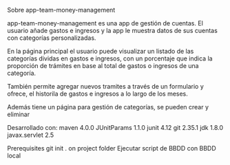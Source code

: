 Sobre app-team-money-management

app-team-money-management es una app de gestión de cuentas. El usuario añade gastos e ingresos y la app le muestra datos de sus cuentas con categorías personalizadas.

En la página principal el usuario puede visualizar un listado de las categorías dividas en gastos e ingresos, con un porcentaje que indica la proporción de trámites en base al total de gastos o ingresos de una categoría.

También permite agregar nuevos tramites a través de un formulario y ofrece, el historila de gastos e ingresos a lo largo de los meses.

Además tiene un página para gestión de categorías, se pueden crear y eliminar

Desarrollado con:
maven 4.0.0
JUnitParams 1.1.0
junit 4.12
git 2.35.1
jdk 1.8.0
javax.servlet 2.5

Prerequisites
git init . on project folder
Ejecutar script de BBDD con BBDD local


